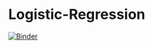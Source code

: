 # Logistic-Regression

[![Binder](https://mybinder.org/badge_logo.svg)](https://mybinder.org/v2/gh/MichaelFranLu/Logistic-Regression/HEAD?urlpath=https%3A%2F%2Fgithub.com%2FMichaelFranLu%2FLogistic-Regression%2Fblob%2Fmain%2F3-Logistische_Regression_Projekt-Loesung.ipynb)
